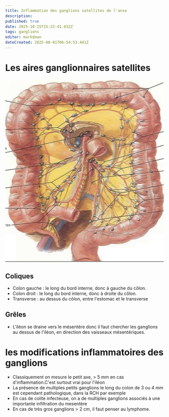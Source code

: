 ```yaml
---
title: Inflammation des ganglions satellites de l'anse
description: 
published: true
date: 2025-10-25T15:22:41.632Z
tags: ganglions
editor: markdown
dateCreated: 2025-08-01T06:54:53.441Z
---
```



# Les aires ganglionnaires satellites #
![ganglionscolon.jpg](/anatomie_typique/ganglionscolon.jpg)
## Сoliques ##
- Colon gauche : le long du bord interne, donc à gauche du côlon.
- Colon droit : le long du bord interne, donc à droite du côlon.
- Transverse : au dessus du côlon, entre l'estomac et le transverse

## Grêles ##
- L'iléon se draine vers le mésentère donc il faut chercher les ganglions au dessus de l'iléon, en direction des vaisseaux mésentériques.

# les modifications inflammatoires des ganglions 
- Classiquement on mesure le petit axe, > 5 mm en cas d'inflammation.C'est surtout vrai pour l'iléon
- La présence de multiples petits ganglions le long du colon de 3 ou 4 mm est cependant pathologique, dans la RCH par exemple
- En cas de colite infecteuse, on a de multiples ganglions associés à une importante infiltration du mesentère 
- En cas de très gros ganglions > 2 cm, il faut penser au lymphome.
